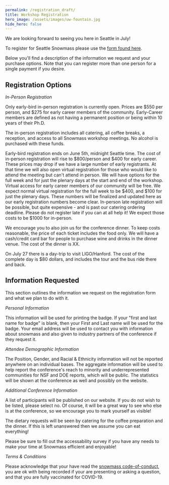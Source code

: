 ```yaml
---
permalink: /registration_draft/
title: Workshop Registration
hero_image: /assets/images/uw-fountain.jpg
hide_hero: false
---
```


We are looking forward to seeing you here in Seattle in July!

To register for Seattle Snowmass please use the [form found here]().

Below you'll find a description of the information we request and your purchase options. Note that you can register more than one person for a single payment if you desire.

## Registration Options

_In-Person Registration_

Only early-bird in-person registration is currently open. Prices are $550 per person, and $275 for early career members of the community. Early-Career members are defined as not having a permanent position or being within 10 years of their Ph.D.

The in-person registration includes all catering, all coffee breaks, a reception, and access to all Snowmass workshop meetings. No alcohol is purchased with these funds.

Early-bird registration ends on June 5th, midnight Seattle time. The cost of in-person registration will rise to $800/person and $400 for early career. These prices may drop if we have a large number of early registrants. At that time we will also open virtual registration for those who would like to attend the meeting but can't attend in person. We will have options for the full week and for just the plenary days at the start and end of the workshop. Virtual access for early career members of our community will be free. We expect normal virtual registration for the full week to be $400, and $100 for just the plenary days. These numbers will be finalized and updated here as our early registration numbers become clear. In-person late registration will be possible, but quite expensive - and is past our catering ordering deadline. Please do not register late if you can at all help it! We expect those costs to be $1000 for in-person.

We encourage you to also join us for the conference dinner. To keep costs reasonable, the price of each ticket includes the food only. We will have a cash/credit card bar for people to purchase wine and drinks in the dinner venue. The cost of the dinner is XX.

On July 27 there is a day-trip to visit LIGO/Hanford. The cost of the complete day is $80 dollars, and includes the tour and the bus ride there and back.

## Information Requested

This section outlines the information we request on the registration form and what we plan to do with it.

_Personal Information_

This information will be used for printing the badge. If your "first and last name for badge" is blank, then your First and Last name will be used for the badge. Your email address will be used to contact you with information about snowmass and also given to industry partners of the conference if they request it.

_Attendee Demographic Information_

The Position, Gender, and Racial & Ethnicity information will not be reported anywhere on an individual bases. The aggregate information will be used to help report the conference's reach to minority and underrepresented communities for NSF and DOE reports, which will be public. The statistics will be shown at the conference as well and possibly on the website.

_Additional Conference Information_

A list of participants will be published on our website. If you do not wish to be listed, please select no. Of course, it will be a great way to see who else is at the conference, so we encourage you to mark yourself as visible!

The dietary requests will be seen by catering for the coffee preparation and the dinner. If this is left unanswered then we assume you can eat everything!

Please be sure to fill out the accessability survey if you have any needs to make your time at Snowmass efficient and enjoyable!

_Terms & Conditions_

Please acknowledge that your have read the [snowmass code-of-conduct](http://seattlesnowmass2021.net/codeofconduct/), you are ok with being recorded if your are presenting or asking a question, and that you are fully vaccinated for COVID-19.
